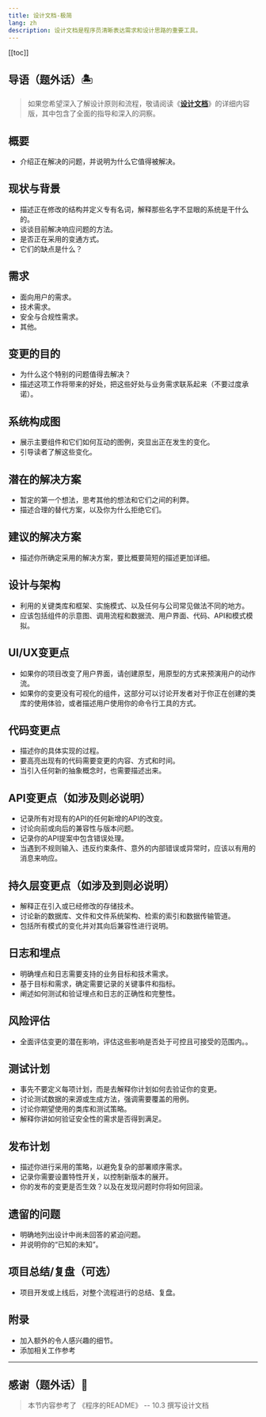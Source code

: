 ```yaml
---
title: 设计文档-极简
lang: zh
description: 设计文档是程序员清晰表达需求和设计思路的重要工具。
---
```


[[toc]]

## 导语（题外话）🏝️
> 如果您希望深入了解设计原则和流程，敬请阅读《[**设计文档**](/notes/design-documentation.html)》的详细内容版，其中包含了全面的指导和深入的洞察。

## 概要

* 介绍正在解决的问题，并说明为什么它值得被解决。

## 现状与背景

* 描述正在修改的结构并定义专有名词，解释那些名字不显眼的系统是干什么的。
* 谈谈目前解决响应问题的方法。
* 是否正在采用的变通方式。
* 它们的缺点是什么？

## 需求

* 面向用户的需求。
* 技术需求。
* 安全与合规性需求。
* 其他。

## 变更的目的
* 为什么这个特别的问题值得去解决？
* 描述这项工作将带来的好处，把这些好处与业务需求联系起来（不要过度承诺）。

## 系统构成图
* 展示主要组件和它们如何互动的图例，突显出正在发生的变化。
* 引导读者了解这些变化。

## 潜在的解决方案
* 暂定的第一个想法，思考其他的想法和它们之间的利弊。
* 描述合理的替代方案，以及你为什么拒绝它们。

## 建议的解决方案
* 描述你所确定采用的解决方案，要比概要简短的描述更加详细。

## 设计与架构
* 利用的关键类库和框架、实施模式、以及任何与公司常见做法不同的地方。
* 应该包括组件的示意图、调用流程和数据流、用户界面、代码、API和模式模拟。

## UI/UX变更点
* 如果你的项目改变了用户界面，请创建原型，用原型的方式来预演用户的动作流。
* 如果你的变更没有可视化的组件，这部分可以讨论开发者对于你正在创建的类库的使用体验，或者描述用户使用你的命令行工具的方式。

## 代码变更点
* 描述你的具体实现的过程。
* 要高亮出现有的代码需要变更的内容、方式和时间。
* 当引入任何新的抽象概念时，也需要描述出来。

## API变更点（如涉及则必说明）
* 记录所有对现有的API的任何新增的API的改变。
* 讨论向前或向后的兼容性与版本问题。
* 记录你的API提案中包含错误处理。
* 当遇到不规则输入、违反约束条件、意外的内部错误或异常时，应该以有用的消息来响应。

## 持久层变更点（如涉及到则必说明）
* 解释正在引入或已经修改的存储技术。
* 讨论新的数据库、文件和文件系统架构、检索的索引和数据传输管道。
* 包括所有模式的变化并对其向后兼容性进行说明。

## 日志和埋点
* 明确埋点和日志需要支持的业务目标和技术需求。
* 基于目标和需求，确定需要记录的关键事件和指标。
* 阐述如何测试和验证埋点和日志的正确性和完整性。

## 风险评估
* 全面评估变更的潜在影响，评估这些影响是否处于可控且可接受的范围内。。

## 测试计划
* 事先不要定义每项计划，而是去解释你计划如何去验证你的变更。
* 讨论测试数据的来源或生成方法，强调需要覆盖的用例。
* 讨论你期望使用的类库和测试策略。
* 解释你讲如何验证安全性的需求是否得到满足。

## 发布计划
* 描述你进行采用的策略，以避免复杂的部署顺序需求。
* 记录你需要设置特性开关，以控制新版本的展开。
* 你的发布的变更是否生效？以及在发现问题时你将如何回滚。

## 遗留的问题
* 明确地列出设计中尚未回答的紧迫问题。
* 并说明你的“已知的未知”。

## 项目总结/复盘（可选）
* 项目开发或上线后，对整个流程进行的总结、复盘。

## 附录
* 加入额外的令人感兴趣的细节。
* 添加相关工作参考

_________________

## 感谢（题外话）🌸

> 本节内容参考了 《程序的README》 -- 10.3 撰写设计文档
